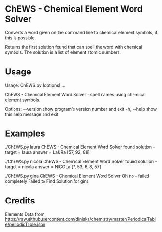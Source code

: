 # ChEWS - Chemical Element Word Solver
Converts a word given on the command line to chemical element symbols,
if this is possible.

Returns the first solution found that can spell the word with chemical symbols.
The solution is a list of element atomic numbers.

# Usage
Usage: ChEWS.py [options] <argument> ...

ChEWS - Chemical Element Word Solver - spell names using chemical element
symbols.

Options:
  --version   show program's version number and exit
  -h, --help  show this help message and exit

# Examples
./ChEWS.py laura
ChEWS - Chemical Element Word Solver
found solution - target = laura answer = LaURa
[57, 92, 88]

./ChEWS.py nicola
ChEWS - Chemical Element Word Solver
found solution - target = nicola answer = NICOLa
[7, 53, 6, 8, 57]

./ChEWS.py gina
ChEWS - Chemical Element Word Solver
   Oh no - failed completely
Failed to Find Solution for gina


# Credits
Elements Data from 
https://raw.githubusercontent.com/diniska/chemistry/master/PeriodicalTable/periodicTable.json